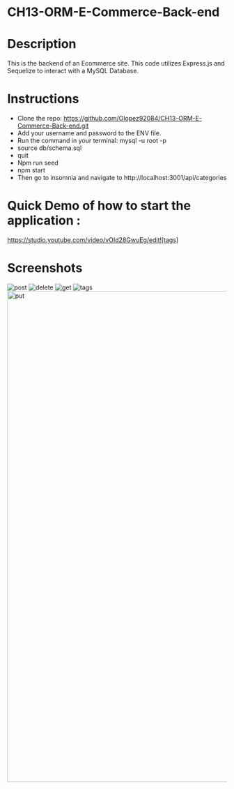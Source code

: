 # CH13-ORM-E-Commerce-Back-end

# Description

This is the backend of an Ecommerce site. This code utilizes Express.js and Sequelize to interact with a MySQL Database.

# Instructions

- Clone the repo: https://github.com/Olopez92084/CH13-ORM-E-Commerce-Back-end.git
- Add your username and password to the ENV file.
- Run the command in your terminal: mysql -u root -p
- source db/schema.sql
- quit
- Npm run seed
- npm start
- Then go to insomnia and navigate to http://localhost:3001/api/categories

# Quick Demo of how to start the application : 

https://studio.youtube.com/video/vOId28GwuEg/edit![tags]

# Screenshots
![post](https://user-images.githubusercontent.com/94086814/155927498-45a62c68-39dd-450d-9555-b7afb9863e30.jpg)
![delete](https://user-images.githubusercontent.com/94086814/155927614-ea331db5-0c88-4ccc-94a7-d56c309f80e6.jpg)
![get](https://user-images.githubusercontent.com/94086814/155927636-507c15a3-1fe6-463a-a82d-90ad143b6466.png)
![tags](https://user-images.githubusercontent.com/94086814/155927674-ff7ce2e8-bf0d-4067-a0b2-7046cf85a47b.jpg)
<img width="1126" alt="put" src="https://user-images.githubusercontent.com/94086814/155928094-cca70e01-da2a-4938-9cf2-8a3911af4090.png">
